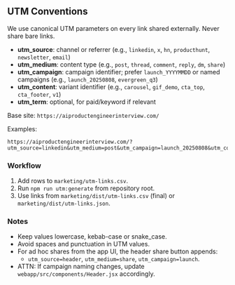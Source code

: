 ## UTM Conventions

We use canonical UTM parameters on every link shared externally. Never share bare links.

- **utm_source**: channel or referrer (e.g., `linkedin`, `x`, `hn`, `producthunt`, `newsletter`, `email`)
- **utm_medium**: content type (e.g., `post`, `thread`, `comment`, `reply`, `dm`, `share`)
- **utm_campaign**: campaign identifier; prefer `launch_YYYYMMDD` or named campaigns (e.g., `launch_20250808`, `evergreen_q3`)
- **utm_content**: variant identifier (e.g., `carousel`, `gif_demo`, `cta_top`, `cta_footer`, `v1`)
- **utm_term**: optional, for paid/keyword if relevant

Base site: `https://aiproductengineerinterview.com/`

Examples:

```
https://aiproductengineerinterview.com/?utm_source=linkedin&utm_medium=post&utm_campaign=launch_20250808&utm_content=carousel
```

### Workflow

1) Add rows to `marketing/utm-links.csv`.
2) Run `npm run utm:generate` from repository root.
3) Use links from `marketing/dist/utm-links.csv` (final) or `marketing/dist/utm-links.json`.

### Notes

- Keep values lowercase, kebab-case or snake_case.
- Avoid spaces and punctuation in UTM values.
- For ad hoc shares from the app UI, the header share button appends:
  - `utm_source=header`, `utm_medium=share`, `utm_campaign=launch`.
- ATTN: If campaign naming changes, update `webapp/src/components/Header.jsx` accordingly.

